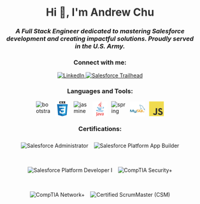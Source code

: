 <h1 style="text-align: center; color: #333;">Hi 👋, I'm Andrew Chu</h1>
<h3 style="text-align: center; font-style: italic;">A Full Stack Engineer dedicated to mastering Salesforce development and creating impactful solutions. Proudly served in the U.S. Army.</h3>

<h3 style="text-align: center;">Connect with me:</h3>
<p style="text-align: center;">
  <a href="https://www.linkedin.com/in/andrewchu50/" target="_blank" rel="noopener noreferrer">
    <img src="https://raw.githubusercontent.com/rahuldkjain/github-profile-readme-generator/master/src/images/icons/Social/linked-in-alt.svg" alt="LinkedIn" height="30" width="40" />
  </a>
  <a href="https://www.salesforce.com/trailblazer/andrewchu" target="_blank" rel="noopener noreferrer">
    <img src="https://www.nicepng.com/png/detail/67-671741_salesforce-trailhead-logo-trailhead-salesforce.png" alt="Salesforce Trailhead" height="30" width="40" />
  </a>
</p>

<h3 style="text-align: center;">Languages and Tools:</h3>
<div style="display: flex; justify-content: center; gap: 10px; flex-wrap: wrap;">
  <img src="https://getbootstrap.com/docs/5.3/assets/brand/bootstrap-logo.svg" alt="bootstrap" width="40" height="40" />
  <img src="https://raw.githubusercontent.com/devicons/devicon/master/icons/css3/css3-original-wordmark.svg" alt="css3" width="40" height="40" />
  <img src="https://www.vectorlogo.zone/logos/jasmine/jasmine-icon.svg" alt="jasmine" width="40" height="40" />
  <img src="https://raw.githubusercontent.com/devicons/devicon/master/icons/java/java-original-wordmark.svg" alt="java" width="40" height="40" />
  <img src="https://www.vectorlogo.zone/logos/springio/springio-icon.svg" alt="spring" width="40" height="40" />
  <img src="https://raw.githubusercontent.com/devicons/devicon/master/icons/mysql/mysql-original-wordmark.svg" alt="mysql" width="40" height="40" />
  <img src="https://raw.githubusercontent.com/devicons/devicon/master/icons/javascript/javascript-original.svg" alt="javascript" width="40" height="40" />
</div>

<h3 style="text-align: center;">Certifications:</h3>
<div style="display: flex; justify-content: center; gap: 15px; flex-wrap: wrap; padding: 10px;">
  <img src="https://developer.salesforce.com/resources2/certification-site/images/Certifications-logo/Administrator.png" alt="Salesforce Administrator" height="50">
  <img src="https://developer.salesforce.com/resources2/certification-site/images/Certifications-logo/Platform-App-Builder.png" alt="Salesforce Platform App Builder" height="50">
  <img src="https://developer.salesforce.com/resources2/certification-site/images/Certifications-logo/Platform-Developer-I.png" alt="Salesforce Platform Developer I" height="50">
  <img src="https://images.credly.com/images/80d8a06a-c384-42bf-ad36-db81bce5adce/blob" alt="CompTIA Security+" height="50">
  <img src="https://images.credly.com/images/c70ba73e-3c8a-46fa-9d60-4a9af94ad662/blob" alt="CompTIA Network+" height="50">
  <img src="https://badgecert.com/bc/html/img/badges/generated/badge-7227.png" alt="Certified ScrumMaster (CSM)" height="50">
</div>